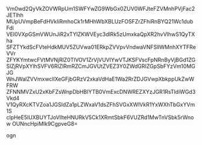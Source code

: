 Vm0wd2QyVkZOVWRpUm1SWFYwZG9WbGx0ZUV0WFJteFZVMnhPVjFac2JETlhh
MUpUVmpBeFdHVkliRmhoCk1rMHhWbXBLUzFOSFZrZFhiRnBYQ21Wc1dubFdi
VEI0VXpGSmVWUnJiR2xTYlZKWVEyc3dlRk5zUmxkaQpXR2hvVlhwS1QyTXha
SFZTYkdScFVteHdkMUV5ZUVwa01ERkpZVVpvVndwaVNFSllWMnhXYTFReVVr
ZFYKYmtwcFVtMVNjRlZ0TlVOV1ZrVjVUVlYwVTJKSFVscFpNRnByVjBGd1ZG
SlZjRVpXYlhSVFV6RlZlRmRZCmJGVUtZVEZ3Y0ZWdGRIZGpSbFYzVm10MGJG
WnJWalZVVmxwcllXeGFjbGRzV2xkaVdHaE1Wa2RrZDJGVwpXbkppUkZwWFRW
ZFNNMVZxU2xKbFZsWnpDbHBIYTB0VmExcDNWREZXYzJGR1RsTldiWGd3Vkd4
V1QyRXcKTVZoa1JGSldZa1pLZWxaV1dsZFhSVGxXWlVkR1YxWXhTbGxYVm1S
clpHeE5lUXBUYTJoVllteHNURkV5Ck1XRmtSbkF6VUZRd1MwTnVSbk5rWnow
OUNncHpiMlk9CgpveG8=

ogn